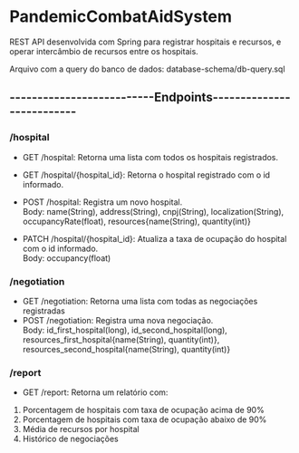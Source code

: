 # PandemicCombatAidSystem

REST API desenvolvida com Spring para registrar hospitais e recursos, e operar intercâmbio de recursos entre os hospitais.

Arquivo com a query do banco de dados: database-schema/db-query.sql



## --------------------------Endpoints--------------------------


### /hospital

- GET /hospital: Retorna uma lista com todos os hospitais registrados.

- GET /hospital/{hospital_id}: Retorna o hospital registrado com o id informado.

- POST /hospital: Registra um novo hospital. \
Body: name(String), address(String), cnpj(String), localization(String), occupancyRate(float), resources{name(String), quantity(int)}
                
- PATCH /hospital/{hospital_id}: Atualiza a taxa de ocupação do hospital com o id informado. \
Body: occupancy(float)


### /negotiation

- GET /negotiation: Retorna uma lista com todas as negociações registradas
- POST /negotiation: Registra uma nova negociação. \
Body: id_first_hospital(long), id_second_hospital(long), resources_first_hospital{name(String), quantity(int)}, resources_second_hospital{name(String), quantity(int)}


### /report

- GET /report: Retorna um relatório com:
 1. Porcentagem de hospitais com taxa de ocupação acima de 90%
 2. Porcentagem de hospitais com taxa de ocupação abaixo de 90%
 3. Média de recursos por hospital
 4. Histórico de negociações
